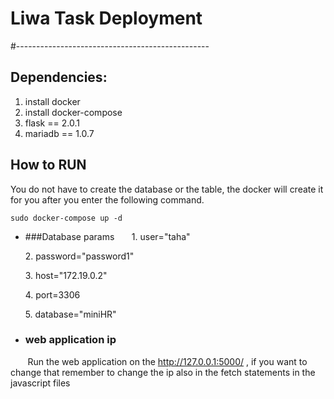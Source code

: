 # Liwa Task Deployment
#------------------------------------------------
## Dependencies:
1. install docker
2. install docker-compose
3. flask == 2.0.1
4. mariadb == 1.0.7

## How to RUN
You do not have to create the database or the table, the docker will create it for you after you enter the following command.

`sudo docker-compose up -d`
* ###Database params 
&nbsp;&nbsp;&nbsp;&nbsp;&nbsp;&nbsp;1. user="taha"

&nbsp;&nbsp;&nbsp;&nbsp;&nbsp; 2. password="password1"

&nbsp;&nbsp;&nbsp;&nbsp;&nbsp; 3. host="172.19.0.2"

&nbsp;&nbsp;&nbsp;&nbsp;&nbsp;&nbsp;4. port=3306

&nbsp;&nbsp;&nbsp;&nbsp;&nbsp; 5. database="miniHR"

* ### web application ip
 &nbsp;&nbsp;&nbsp;&nbsp;&nbsp;&nbsp;&nbsp;Run the web application on the http://127.0.0.1:5000/ , if you want to change that remember to change the ip also in the fetch statements in the javascript files 


